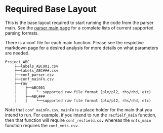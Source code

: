# Required Base Layout
This is the base layout required to start running the code from the parser main. See the [parser main page](./parsing_main.md) for a complete lists of current supported parsing formats.  

There is a conf file for each main function. Please see the respictive markdown page for a desired analysis for more details on what parameters are needed.
```
Project_ABC
    ├──labels_ABC001.csv
    ├──labels_ABC###.csv
    ├──conf_parser.csv
    ├──conf_mainFn.csv
    ├──raw
    |    ├──ABC001
    |    |    └──supported raw file format (plx/pl2, rhs/rhd, etc)
    |    ├──ABC###
    |    |    └──supported raw file format (plx/pl2, rhs/rhd, etc)
```
Note that `conf_mainFn.csv`, `mainFn` is a place holder for the main that you intend to run. For example, if you intend to run the `recfielf_main` function, then that function will require `conf_recfield.csv` whereas the `mnts_main` function requires the `conf_mnts.csv`.